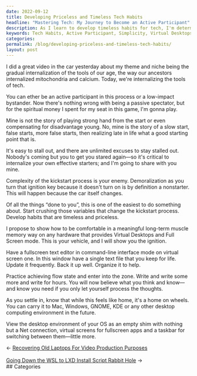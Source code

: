 ```yaml
---
date: 2022-09-12
title: Developing Priceless and Timeless Tech Habits
headline: "Mastering Tech: My Journey to Become an Active Participant"
description: As I learn to develop timeless habits for tech, I'm determined to become an active participant in the process. I'm sharing my own tips on how to get started and emphasizing the importance of simplicity. I'm proposing to show how to become comfortable with any hardware and virtual desktops, and encouraging the practice of entering flow state and writing. Join me on my journey to master tech and become an active participant.
keywords: Tech Habits, Active Participant, Simplicity, Virtual Desktops, Flow State, Writing, Master Tech, Internalizing, Tools, Effective Starters, Hardware, Fullscreen Mode
categories: 
permalink: /blog/developing-priceless-and-timeless-tech-habits/
layout: post
---
```



I did a great video in the car yesterday about my theme and niche being the
gradual internalization of the tools of our age, the way our ancestors
internalized mitochondria and calcium. Today, we're internalizing the tools of
tech.

You can ether be an active participant in this process or a low-impact
bystander. Now there's nothing wrong with being a passive spectator, but for
the spiritual money I spent for my seat in this game, I'm gonna play.

Mine is not the story of playing strong hand from the start or even compensating
for disadvantage young. No, mine is the story of a slow start, false starts,
more false starts, then realizing late in life what a good starting point that
is.

It's easy to stall out, and there are unlimited excuses to stay stalled out.
Nobody's coming but you to get you stared again—so it's critical to internalize
your own effective starters; and I'm going to share with you mine.

Complexity of the kickstart process is your enemy. Demoralization as you turn
that ignition key because it doesn't turn on is by definition a nonstarter.
This will happen because the car itself changes.

Of all the things “done to you”, this is one of the easiest to do something
about. Start crushing those variables that change the kickstart process.
Develop habits that are timeless and priceless.

I propose to show how to be comfortable in a meaningful long-term muscle memory
way on any hardware that provides Virtual Desktops and Full Screen mode. This
is your vehicle, and I will show you the ignition.

Have a fullscreen text editor in command-line interface mode on virtual screen
one. In this window have a single text file that you keep for life. Update it
frequently. Back it up well. Organize it to help.

Practice achieving flow state and enter into the zone. Write and write some
more and write for hours. You will now believe what you think and know—and know
you need if you only let yourself process the thoughts.

As you settle in, know that while this feels like home, it's a home on wheels.
You can carry it to Mac, Windows, GNOME, KDE or any other desktop computing
environment in the future.

View the desktop environment of your OS as an empty shim with nothing but a Net
connection, virtual screens for fullscreen apps and a taskbar for switching
between them—little more.


<div class="arrow-links"><div class="post-nav-prev"><span class="arrow">&larr;&nbsp;</span><a href="/blog/recovering-old-laptops-for-video-production-purposes/">Recovering Old Laptops For Video Production Purposes</a></div> &nbsp; <div class="post-nav-next"><a href="/blog/going-down-the-wsl-to-lxd-install-script-rabbit-hole/">Going Down the WSL to LXD Install Script Rabbit Hole</a><span class="arrow">&nbsp;&rarr;</span></div></div>
## Categories

<ul></ul>
